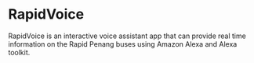 # RapidVoice
RapidVoice is an interactive voice assistant app that can provide real time information on the Rapid Penang buses using Amazon Alexa and Alexa toolkit.
